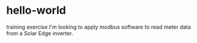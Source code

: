 # hello-world
training exercise
I'm looking to apply modbus software to read meter data from a Solar Edge inverter.
